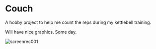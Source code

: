 # Couch

A hobby project to help me count the reps during my kettlebell training.

Will have nice graphics. Some day.

![screenrec001](https://github.com/user-attachments/assets/01012ff5-7982-4c8b-9fb7-c34662a41b5a)
